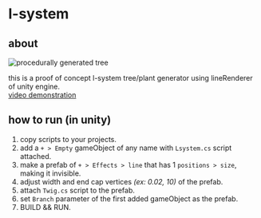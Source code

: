 # l-system



## about

![procedurally generated tree](https://raw.githubusercontent.com/eastriverlee/l-system/master/screencapture.gif)

this is a proof of concept l-system tree/plant generator using lineRenderer of unity engine.  
[video demonstration](https://youtu.be/Fqe_OUSSPmI)  

## how to run (in unity)

1. copy scripts to your projects.
2. add a `+ > Empty` gameObject of any name with `Lsystem.cs` script attached.
3. make a prefab of  `+ > Effects > line` that has 1 `positions > size`, making it invisible.  
4. adjust width and end cap vertices *(ex: 0.02, 10)* of the prefab.
5. attach `Twig.cs` script to the prefab.
6. set `Branch` parameter of the first added gameObject as the prefab.
7. BUILD && RUN.

